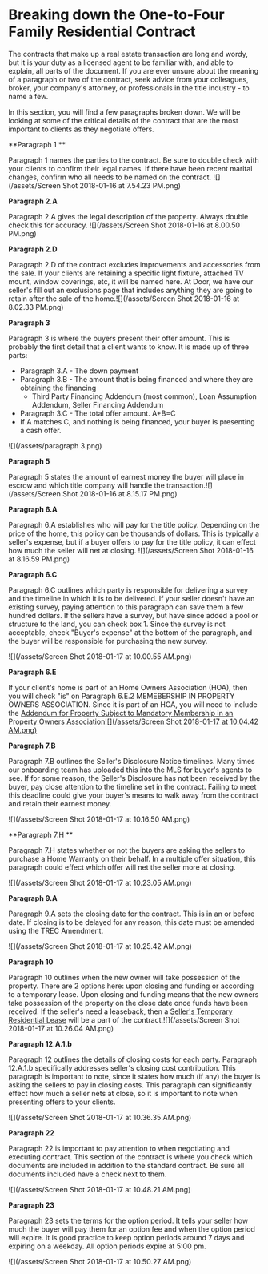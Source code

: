 # Breaking down the One-to-Four Family Residential Contract

The contracts that make up a real estate transaction are long and wordy, but it is your duty as a licensed agent to be familiar with, and able to explain, all parts of the document. If you are ever unsure about the meaning of a paragraph or two of the contract, seek advice from your colleagues, broker, your company's attorney, or professionals in the title industry - to name a few.

In this section, you will find a few paragraphs broken down. We will be looking at some of the critical details of the contract that are the most important to clients as they negotiate offers.

**Paragraph 1 **

Paragraph 1 names the parties to the contract. Be sure to double check with your clients to confirm their legal names. If there have been recent marital changes, confirm who all needs to be named on the contract. ![](/assets/Screen Shot 2018-01-16 at 7.54.23 PM.png)

**Paragraph 2.A**

Paragraph 2.A gives the legal description of the property. Always double check this for accuracy. ![](/assets/Screen Shot 2018-01-16 at 8.00.50 PM.png)

**Paragraph 2.D**

Paragraph 2.D of the contract excludes improvements and accessories from the sale. If your clients are retaining a specific light fixture, attached TV mount, window coverings, etc, it will be named here. At Door, we have our seller's fill out an exclusions page that includes anything they are going to retain after the sale of the home.![](/assets/Screen Shot 2018-01-16 at 8.02.33 PM.png)

**Paragraph 3**

Paragraph 3 is where the buyers present their offer amount. This is probably the first detail that a client wants to know. It is made up of three parts:

* Paragraph 3.A - The down payment 
* Paragraph 3.B - The amount that is being financed and where they are obtaining the financing 
  * Third Party Financing Addendum \(most common\), Loan Assumption Addendum, Seller Financing Addendum
* Paragraph 3.C - The total offer amount. A+B=C
* If A matches C, and nothing is being financed, your buyer is presenting a cash offer.

![](/assets/paragraph 3.png)

**Paragraph 5**

Paragraph 5 states the amount of earnest money the buyer will place in escrow and which title company will handle the transaction.![](/assets/Screen Shot 2018-01-16 at 8.15.17 PM.png)

**Paragraph 6.A**

Paragraph 6.A establishes who will pay for the title policy. Depending on the price of the home, this policy can be thousands of dollars. This is typically a seller's expense, but if a buyer offers to pay for the title policy, it can effect how much the seller will net at closing. ![](/assets/Screen Shot 2018-01-16 at 8.16.59 PM.png)

**Paragraph 6.C**

Paragraph 6.C outlines which party is responsible for delivering a survey and the timeline in which it is to be delivered. If your seller doesn't have an existing survey, paying attention to this paragraph can save them a few hundred dollars. If the sellers have a survey, but have since added a pool or structure to the land, you can check box 1. Since the survey is not acceptable, check "Buyer's expense" at the bottom of the paragraph, and the buyer will be responsible for purchasing the new survey.

![](/assets/Screen Shot 2018-01-17 at 10.00.55 AM.png)

**Paragraph 6.E**

If your client's home is part of an Home Owners Association \(HOA\), then you will check "is" on Paragraph 6.E.2 MEMEBERSHIP IN PROPERTY OWNERS ASSOCIATION. Since it is part of an HOA, you will need to include the [Addendum for Property Subject to Mandatory Membership in an Property Owners Association![](/assets/Screen Shot 2018-01-17 at 10.04.42 AM.png)](https://www.trec.texas.gov/sites/default/files/pdf-forms/36-8.pdf)

**Paragraph 7.B**

Paragraph 7.B outlines the Seller's Disclosure Notice timelines. Many times our onboarding team has uploaded this into the MLS for buyer's agents to see. If for some reason, the Seller's Disclosure has not been received by the buyer, pay close attention to the timeline set in the contract. Failing to meet this deadline could give your buyer's means to walk away from the contract and retain their earnest money.

![](/assets/Screen Shot 2018-01-17 at 10.16.50 AM.png)

**Paragraph 7.H **

Paragraph 7.H states whether or not the buyers are asking the sellers to purchase a Home Warranty on their behalf. In a multiple offer situation, this paragraph could effect which offer will net the seller more at closing.

![](/assets/Screen Shot 2018-01-17 at 10.23.05 AM.png)

**Paragraph 9.A**

Paragraph 9.A sets the closing date for the contract. This is in an or before date. If closing is to be delayed for any reason, this date must be amended using the TREC Amendment.

![](/assets/Screen Shot 2018-01-17 at 10.25.42 AM.png)

**Paragraph 10**

Paragraph 10 outlines when the new owner will take possession of the property. There are 2 options here: upon closing and funding or according to a temporary lease. Upon closing and funding means that the new owners take possession of the property on the close date once funds have been received. If the seller's need a leaseback, then a [Seller's Temporary Residential Lease](https://www.trec.texas.gov/sites/default/files/pdf-forms/15-5.pdf) will be a part of the contract.![](/assets/Screen Shot 2018-01-17 at 10.26.04 AM.png)

**Paragraph 12.A.1.b**

Paragraph 12 outlines the details of closing costs for each party. Paragraph 12.A.1.b specifically addresses seller's closing cost contribution. This paragraph is important to note, since it states how much \(if any\) the buyer is asking the sellers to pay in closing costs. This paragraph can significantly effect how much a seller nets at close, so it is important to note when presenting offers to your clients.

![](/assets/Screen Shot 2018-01-17 at 10.36.35 AM.png)

**Paragraph 22**

Paragraph 22 is important to pay attention to when negotiating and executing contract. This section of the contract is where you check which documents are included in addition to the standard contract. Be sure all documents included have a check next to them.

![](/assets/Screen Shot 2018-01-17 at 10.48.21 AM.png)

**Paragraph 23**

Paragraph 23 sets the terms for the option period. It tells your seller how much the buyer will pay them for an option fee and when the option period will expire. It is good practice to keep option periods around 7 days and expiring on a weekday. All option periods expire at 5:00 pm.

![](/assets/Screen Shot 2018-01-17 at 10.50.27 AM.png)

